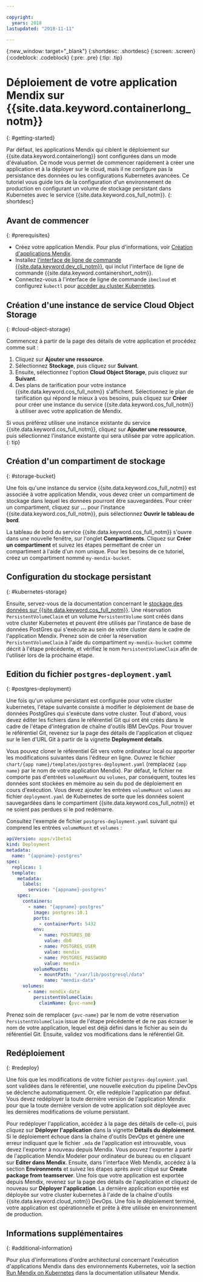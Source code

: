 ```yaml
---

copyright:
  years: 2018
lastupdated: "2018-11-11"

---
```


{:new_window: target="_blank"}
{:shortdesc: .shortdesc}
{:screen: .screen}
{:codeblock: .codeblock}
{:pre: .pre}
{:tip: .tip}

# Déploiement de votre application Mendix sur {{site.data.keyword.containerlong_notm}}
{: #getting-started}

Par défaut, les applications Mendix qui ciblent le déploiement sur {{site.data.keyword.containerlong}} sont configurées dans un mode d'évaluation. Ce mode vous permet de commencer rapidement à créer une application et à la déployer sur le cloud, mais il ne configure pas la persistance des données ou les configurations Kubernetes avancées. Ce tutoriel vous guide lors de la configuration d'un environnement de production en configurant un volume de stockage persistant dans Kubernetes avec le service {{site.data.keyword.cos_full_notm}}.
{: shortdesc}

## Avant de commencer
{: #prerequisites}

- Créez votre application Mendix. Pour plus d'informations, voir [Création d'applications Mendix](/docs/apps/tutorials/tutorial_mendix_getting_started.html).
- Installez [l'interface de ligne de commande {{site.data.keyword.dev_cli_notm}}](/docs/cli/index.html), qui inclut l'interface de ligne de commande {{site.data.keyword.containershort_notm}}.
- Connectez-vous à l'interface de ligne de commande `ibmcloud` et configurez `kubectl` pour [accéder au cluster Kubernetes](/docs/containers/cs_tutorials.html#cs_cluster_tutorial_lesson3).

## Création d'une instance de service Cloud Object Storage
{: #cloud-object-storage}

Commencez à partir de la page des détails de votre application et procédez comme suit :
1. Cliquez sur **Ajouter une ressource**.
2. Sélectionnez **Stockage**, puis cliquez sur **Suivant**.
3. Ensuite, sélectionnez l'option **Cloud Object Storage**, puis cliquez sur **Suivant**.
4. Des plans de tarification pour votre instance {{site.data.keyword.cos_full_notm}} s'affichent. Sélectionnez le plan de tarification qui répond le mieux à vos besoins, puis cliquez sur **Créer** pour créer une instance du service {{site.data.keyword.cos_full_notm}} à utiliser avec votre application de Mendix.

  Si vous préférez utiliser une instance existante du service {{site.data.keyword.cos_full_notm}}, cliquez sur **Ajouter une ressource**, puis sélectionnez l'instance existante qui sera utilisée par votre application.
  {: tip}

## Création d'un compartiment de stockage
{: #storage-bucket}

Une fois qu'une instance du service {{site.data.keyword.cos_full_notm}} est associée à votre application Mendix, vous devez créer un compartiment de stockage dans lequel les données pourront être sauvegardées. Pour créer un compartiment, cliquez sur **...** pour l'instance {{site.data.keyword.cos_full_notm}}, puis sélectionnez **Ouvrir le tableau de bord**.  

La tableau de bord du service {{site.data.keyword.cos_full_notm}} s'ouvre dans une nouvelle fenêtre, sur l'onglet **Compartiments**. Cliquez sur **Créer un compartiment** et suivez les étapes permettant de créer un compartiment à l'aide d'un nom unique. Pour les besoins de ce tutoriel, créez un compartiment nommé `my-mendix-bucket`.

## Configuration du stockage persistant
{: #kubernetes-storage}

Ensuite, servez-vous de la documentation concernant le [stockage des données sur {{site.data.keyword.cos_full_notm}}](/docs/containers/cs_storage_cos.html). Une réservation `PersistentVolumeClaim` et un volume `PersistentVolume` sont créés dans votre cluster Kubernetes et peuvent être utilisés par l'instance de base de données PostGres qui s'exécute au sein de votre cluster dans le cadre de l'application Mendix. Prenez soin de créer la réservation `PersistentVolumeClaim` à l'aide du compartiment `my-mendix-bucket` comme décrit à l'étape précédente, et vérifiez le nom `PersistentVolumeClaim` afin de l'utiliser lors de la prochaine étape.

## Edition du fichier `postgres-deployment.yaml`
{: #postgres-deployment}

Une fois qu'un volume persistant est configurée pour votre cluster kubernetes, l'étape suivante consiste à modifier le déploiement de base de données PostgGres qui s'exécute dans votre cluster. Tout d'abord, vous devez éditer les fichiers dans le référentiel Git qui ont été créés dans le cadre de l'étape d'intégration de chaîne d'outils IBM DevOps. Pour trouver le référentiel Git, revenez sur la page des détails de l'application et cliquez sur le lien d'URL Git à partir de la vignette **Deployment details**.  

Vous pouvez cloner le référentiel Git vers votre ordinateur local ou apporter les modifications suivantes dans l'éditeur en ligne. Ouvrez le fichier `chart/{app name}/templates/postgres-deployment.yaml` (remplacez `{app name}` par le nom de votre application Mendix). Par défaut, le fichier ne comporte pas d'entrées `volumeMount` ou `volumes`, par conséquent, toutes les données sont stockées en mémoire au sein du pod de déploiement en cours d'exécution. Vous devez ajouter les entrées `volumeMount` `volumes` au fichier `deployment.yaml` de Kubernetes de sorte que les données soient sauvegardées dans le compartiment {{site.data.keyword.cos_full_notm}} et ne soient pas perdues si le pod redémarre. 

Consultez l'exemple de fichier `postgres-deployment.yaml` suivant qui comprend les entrées `volumeMount` et `volumes` :  
```yaml
apiVersion: apps/v1beta1
kind: Deployment
metadata:
  name: "{appname}-postgres"
spec:
  replicas: 1
  template:
    metadata:
      labels:
        service: "{appname}-postgres"
    spec:
      containers:
        - name: "{appname}-postgres"
          image: postgres:10.1
          ports:
            - containerPort: 5432
          env:
            - name: POSTGRES_DB
              value: db0
            - name: POSTGRES_USER
              value: mendix
            - name: POSTGRES_PASSWORD
              value: mendix
          volumeMounts:
            - mountPath: "/var/lib/postgresql/data"
              name: "mendix-data"
      volumes:
        - name: mendix-data
          persistentVolumeClaim:
            claimName: {pvc-name}
```

Prenez soin de remplacer `{pvc-name}` par le nom de votre réservation `PersistentVolumeClaim` issue de l'étape précédente et de ne pas écraser le nom de votre application, lequel est déjà défini dans le fichier au sein du référentiel Git. Ensuite, validez vos modifications dans le référentiel Git.

## Redéploiement
{: #redeploy}

Une fois que les modifications de votre fichier `postgres-deployment.yaml` sont validées dans le référentiel, une nouvelle exécution du pipeline DevOps se déclenche automatiquement. Or, elle redéploie l'application par défaut. Vous devez redéployer la toute dernière version de l'application Mendix pour que la toute dernière version de votre application soit déployée avec les dernières modifications de volume persistant.

Pour redéployer l'application, accédez à la page des détails de celle-ci, puis cliquez sur **Déployer l'application** dans la vignette **Détails du déploiement**. Si le déploiement échoue dans la chaîne d'outils DevOps et génère une erreur indiquant que le fichier `.mda` de l'application est introuvable, vous devez l'exporter à nouveau depuis Mendix. Vous pouvez l'exporter à partir de l'application Mendix Modeler pour ordinateur de bureau ou en cliquant sur **Editer dans Mendix**. Ensuite, dans l'interface Web Mendix, accédez à la section **Environments** et suivez les étapes après avoir cliqué sur **Create package from teamserver**. Une fois que votre application est exportée depuis Mendix, revenez sur la page des détails de l'application et cliquez de nouveau sur **Déployer l'application**. La dernière application exportée est déployée sur votre cluster kubernetes à l'aide de la chaîne d'outils {{site.data.keyword.cloud_notm}} DevOps. Une fois le déploiement terminé, votre application est opérationnelle et prête à être utilisée en environnement de production.

## Informations supplémentaires
{: #additional-information}

Pour plus d'informations d'ordre architectural concernant l'exécution d'applications Mendix dans des environnements Kubernetes, voir la section [Run Mendix on Kubernetes](https://docs.mendix.com/developerportal/deploy/run-mendix-on-kubernetes) dans la documentation utilisateur Mendix.

